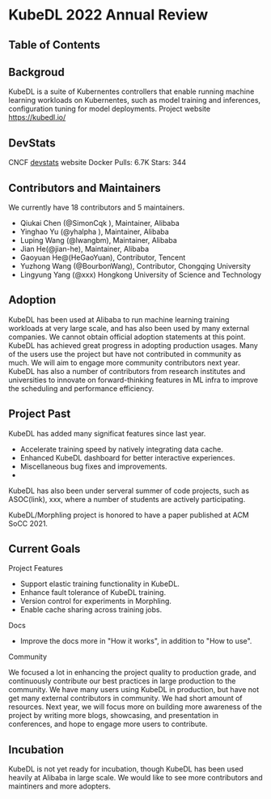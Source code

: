 # KubeDL 2022 Annual Review

## Table of Contents

## Backgroud
KubeDL is a suite of Kubernentes controllers that enable running machine learning workloads on Kubernentes, such as model training and inferences, configuration tuning for model deployments.
Project website https://kubedl.io/

## DevStats
CNCF [devstats](https://kubedl.devstats.cncf.io/d/8/dashboards?orgId=1&refresh=15m) website
Docker Pulls: 6.7K
Stars: 344

## Contributors and Maintainers

We currently have 18 contributors and 5 maintainers.

- Qiukai Chen (@SimonCqk ), Maintainer, Alibaba
- Yinghao Yu (@yhalpha ), Maintainer, Alibaba
- Luping Wang (@lwangbm), Maintainer, Alibaba
- Jian He(@jian-he), Maintainer, Alibaba
- Gaoyuan He@(HeGaoYuan), Contributor, Tencent
- Yuzhong Wang (@BourbonWang), Contributor, Chongqing University
- Lingyung Yang (@xxx) Hongkong University of Science and Technology

## Adoption
KubeDL has been used at Alibaba to run machine learning training workloads at very large scale, and has also been used by many external companies. We cannot obtain official adoption statements at this point.
KubeDL has achieved great progress in adopting production usages. Many of the users use the project but have not contributed in community as much. We will aim to engage more community contributors next year.
KubeDL has also a number of contributors from research institutes and universities to innovate on forward-thinking features in ML infra to improve the scheduling and performance efficiency.

## Project Past
KubeDL has added many significat features since last year.
- Accelerate training speed by natively integrating data cache.
- Enhanced KubeDL dashboard for better interactive experiences.
- Miscellaneous bug fixes and improvements.
-
KubeDL has also been under serveral summer of code projects, such as ASOC(link), xxx, where a number of students are actively participating.

KubeDL/Morphling project is honored to have a paper published at ACM SoCC 2021.

## Current Goals
Project Features

- Support elastic training functionality in KubeDL.
- Enhance fault tolerance of KubeDL training.
- Version control for experiments in Morphling.
- Enable cache sharing across training jobs.

Docs

- Improve the docs more in "How it works", in addition to "How to use".

Community

We focused a lot in enhancing the project quality to production grade, and continuously contribute our best practices in large production to the community. We have many users using KubeDL in production, but have not get many external contributors in community. We had short amount of resources. Next year, we will focus more on building more awareness of the project by writing more blogs, showcasing, and presentation in conferences, and hope to engage more users to contribute.

## Incubation
KubeDL is not yet ready for incubation, though KubeDL has been used heavily at Alibaba in large scale. We would like to see more contributors and maintiners and more adopters.